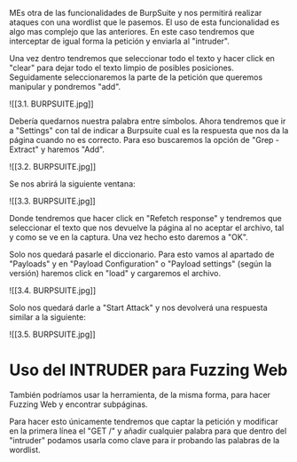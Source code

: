MEs otra de las funcionalidades de BurpSuite y nos permitirá realizar ataques con una wordlist que le pasemos. El uso de esta funcionalidad es algo mas complejo que las anteriores. En este caso tendremos que interceptar de igual forma la petición y enviarla al "intruder".

Una vez dentro tendremos que seleccionar todo el texto y hacer click en "clear" para dejar todo el texto limpio de posibles posiciones. Seguidamente seleccionaremos la parte de la petición que queremos manipular y pondremos "add".

![[3.1. BURPSUITE.jpg]]

Debería quedarnos nuestra palabra entre símbolos. Ahora tendremos que ir a "Settings" con tal de indicar a Burpsuite cual es la respuesta que nos da la página cuando no es correcto. Para eso buscaremos la opción de "Grep - Extract" y haremos "Add".

![[3.2. BURPSUITE.jpg]]

Se nos abrirá la siguiente ventana:

![[3.3. BURPSUITE.jpg]]

Donde tendremos que hacer click en "Refetch response" y tendremos que seleccionar el texto que nos devuelve la página al no aceptar el archivo, tal y como se ve en la captura. Una vez hecho esto daremos a "OK".

Solo nos quedará pasarle el diccionario. Para esto vamos al apartado de "Payloads" y en "Payload Configuration" o "Payload settings" (según la versión) haremos click en "load" y cargaremos el archivo.

![[3.4. BURPSUITE.jpg]]

Solo nos quedará darle a "Start Attack" y nos devolverá una respuesta similar a la siguiente:

![[3.5. BURPSUITE.jpg]]

# Uso del INTRUDER para Fuzzing Web
También podríamos usar la herramienta, de la misma forma, para hacer Fuzzing Web y encontrar subpáginas.

Para hacer esto únicamente tendremos que captar la petición y modificar en la primera línea el "GET /" y añadir cualquier palabra para que dentro del "intruder" podamos usarla como clave para ir probando las palabras de la wordlist.